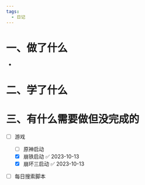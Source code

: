 ```yaml
---
tags:
  - 日记
---
```



# 一、做了什么

- 


# 二、学了什么




# 三、有什么需要做但没完成的
- [ ] 游戏
	- [ ] 原神启动
	- [x] 崩铁启动 ✅ 2023-10-13
	- [x] 崩坏三启动 ✅ 2023-10-13
- [ ] 每日搜索脚本

